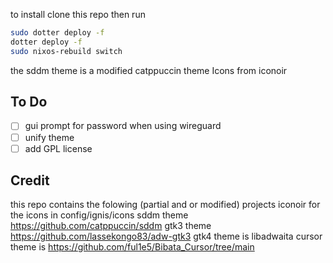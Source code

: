 
to install clone this repo then run 
```bash
sudo dotter deploy -f
dotter deploy -f
sudo nixos-rebuild switch
```
the sddm theme is a modified catppuccin theme
Icons from iconoir

## To Do
- [ ] gui prompt for password when using wireguard
- [ ] unify theme
- [ ] add GPL license 
## Credit
this repo contains the folowing (partial and or modified) projects 
iconoir for the icons in config/ignis/icons
sddm theme https://github.com/catppuccin/sddm
gtk3 theme https://github.com/lassekongo83/adw-gtk3
gtk4 theme is libadwaita
cursor theme is https://github.com/ful1e5/Bibata_Cursor/tree/main
